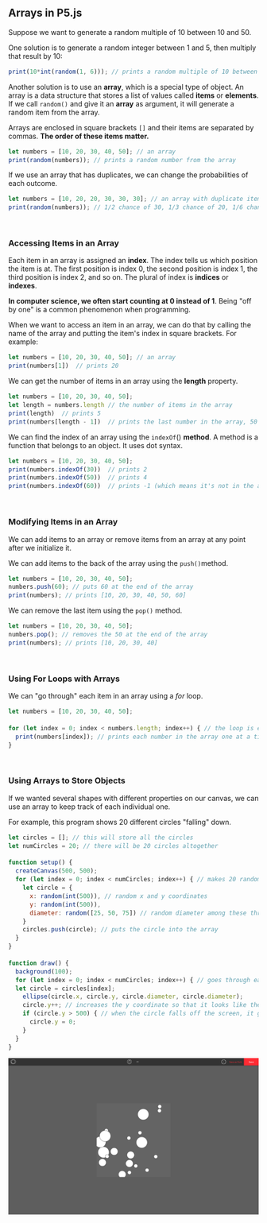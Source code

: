 ## Arrays in P5.js

Suppose we want to generate a random multiple of 10 between 10 and 50.

One solution is to generate a random integer between 1 and 5, then multiply that result by 10:

```js
print(10*int(random(1, 6))); // prints a random multiple of 10 between 1 and 50
```

Another solution is to use an **array**, which is a special type of object. An array is a data structure that stores a list of values called **items** or **elements**. If we call `random()` and give it an **array** as argument, it will generate a random item from the array.

Arrays are enclosed in square brackets `[]` and their items are separated by commas. **The order of these items matter.**

```js
let numbers = [10, 20, 30, 40, 50]; // an array
print(random(numbers)); // prints a random number from the array
```

If we use an array that has duplicates, we can change the probabilities of each outcome.

```js
let numbers = [10, 20, 20, 30, 30, 30]; // an array with duplicate items
print(random(numbers)); // 1/2 chance of 30, 1/3 chance of 20, 1/6 chance of 10
```

 

### Accessing Items in an Array

Each item in an array is assigned an **index**. The index tells us which position the item is at. The first position is index 0, the second position is index 1, the third position is index 2, and so on. The plural of index is **indices** or **indexes**.

**In computer science, we often start counting at 0 instead of 1**. Being "off by one" is a common phenomenon when programming.

When we want to access an item in an array, we can do that by calling the name of the array and putting the item's index in square brackets. For example:

```js
let numbers = [10, 20, 30, 40, 50]; // an array
print(numbers[1])  // prints 20
```

We can get the number of items in an array using the **length** property.

```js
let numbers = [10, 20, 30, 40, 50]; 
let length = numbers.length // the number of items in the array
print(length)  // prints 5
print(numbers[length - 1])  // prints the last number in the array, 50
```

We can find the index of an array using the `indexOf`() **method**. A method is a function that belongs to an object. It uses dot syntax.

```js
let numbers = [10, 20, 30, 40, 50]; 
print(numbers.indexOf(30))  // prints 2
print(numbers.indexOf(50))  // prints 4
print(numbers.indexOf(60))  // prints -1 (which means it's not in the array)
```

 

### Modifying Items in an Array

We can add items to an array or remove items from an array at any point after we initialize it. 

We can add items to the back of the array using the `push()`method. 

```js
let numbers = [10, 20, 30, 40, 50]; 
numbers.push(60); // puts 60 at the end of the array
print(numbers); // prints [10, 20, 30, 40, 50, 60]
```

We can remove the last item using the `pop()` method.

```js
let numbers = [10, 20, 30, 40, 50]; 
numbers.pop(); // removes the 50 at the end of the array
print(numbers); // prints [10, 20, 30, 40]
```

  

### Using For Loops with Arrays

We can "go through" each item in an array using a *for* loop.

```js
let numbers = [10, 20, 30, 40, 50]; 

for (let index = 0; index < numbers.length; index++) { // the loop is executed once per index
  print(numbers[index]); // prints each number in the array one at a time
}
```

 

### Using Arrays to Store Objects

If we wanted several shapes with different properties on our canvas, we can use an array to keep track of each individual one.

For example, this program shows 20 different circles "falling" down.

```js
let circles = []; // this will store all the circles
let numCircles = 20; // there will be 20 circles altogether

function setup() {
  createCanvas(500, 500);
  for (let index = 0; index < numCircles; index++) { // makes 20 random circles
    let circle = {
      x: random(int(500)), // random x and y coordinates
      y: random(int(500)),
      diameter: random([25, 50, 75]) // random diameter among these three numbers
    }
    circles.push(circle); // puts the circle into the array
  }
}

function draw() {
  background(100);
  for (let index = 0; index < numCircles; index++) { // goes through each of the 20 circles
  let circle = circles[index];
    ellipse(circle.x, circle.y, circle.diameter, circle.diameter); 
    circle.y++; // increases the y coordinate so that it looks like the circle is falling
    if (circle.y > 500) { // when the circle falls off the screen, it goes back to the top
      circle.y = 0;
    }
  }
}
```
![](../Images/Falling_Circles.png)

